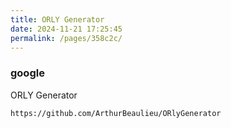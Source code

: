 ```yaml
---
title: ORLY Generator
date: 2024-11-21 17:25:45
permalink: /pages/358c2c/
---
```

### google

ORLY Generator

```
https://github.com/ArthurBeaulieu/ORlyGenerator
```

